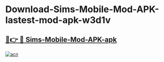 # Download-Sims-Mobile-Mod-APK-lastest-mod-apk-w3d1v

<h2><a href="https://apkcomod.com?title=Sims-Mobile-Mod-APK">🔗👉 🔴 Sims-Mobile-Mod-APK-apk </a></h2>

[![acn](https://github.com/user-attachments/assets/0f9c940e-d8b0-45ae-aac7-cd30a18b3e1c)](https://apkcomod.com?title=Sims-Mobile-Mod-APK)
